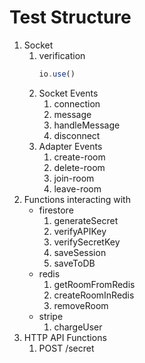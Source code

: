 # Test Structure
1. Socket
    1. verification
        ```js
        io.use()
        ```
    2. Socket Events
        1. connection
        2. message
        3. handleMessage
        4. disconnect
    5. Adapter Events
        1. create-room
        2. delete-room
        3. join-room
        4. leave-room
2. Functions interacting with
    - firestore
        1. generateSecret
        2. verifyAPIKey
        3. verifySecretKey
        4. saveSession
        5. saveToDB
    - redis
        1. getRoomFromRedis
        2. createRoomInRedis
        3. removeRoom
    - stripe
        1. chargeUser
3. HTTP API Functions
    1. POST /secret
